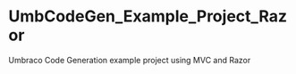 UmbCodeGen_Example_Project_Razor
================================

Umbraco Code Generation example project using MVC and Razor
